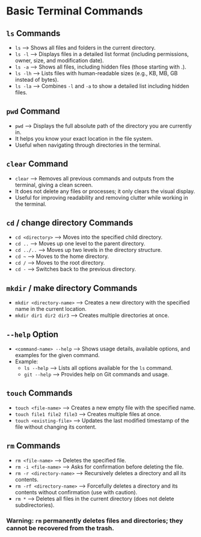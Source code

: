 # Basic Terminal Commands

## `ls` Commands

- `ls` --> Shows all files and folders in the current directory.
- `ls -l` --> Displays files in a detailed list format (including permissions, owner, size, and modification date).
- `ls -a` --> Shows all files, including hidden files (those starting with .).
- `ls -lh` --> Lists files with human-readable sizes (e.g., KB, MB, GB instead of bytes).
- `ls -la` --> Combines `-l` and `-a` to show a detailed list including hidden files.

## `pwd` Command

- `pwd` --> Displays the full absolute path of the directory you are currently in.
- It helps you know your exact location in the file system.
- Useful when navigating through directories in the terminal.

## `clear` Command

- `clear` --> Removes all previous commands and outputs from the terminal, giving a clean screen.
- It does not delete any files or processes; it only clears the visual display.
- Useful for improving readability and removing clutter while working in the terminal.

## `cd` / change directory Commands

- `cd <directory>` --> Moves into the specified child directory.
- `cd ..` --> Moves up one level to the parent directory.
- `cd ../..` --> Moves up two levels in the directory structure.
- `cd ~` --> Moves to the home directory.
- `cd /` --> Moves to the root directory.
- `cd -` --> Switches back to the previous directory.

## `mkdir` / make directory Commands

- `mkdir <directory-name>` --> Creates a new directory with the specified name in the current location.
- `mkdir dir1 dir2 dir3` --> Creates multiple directories at once.

## `--help` Option

- `<command-name> --help` --> Shows usage details, available options, and examples for the given command.
- Example:
  - `ls --help` --> Lists all options available for the `ls` command.
  - `git --help` --> Provides help on Git commands and usage.

## `touch` Commands

- `touch <file-name>` --> Creates a new empty file with the specified name.
- `touch file1 file2 file3` --> Creates multiple files at once.
- `touch <existing-file>` --> Updates the last modified timestamp of the file without changing its content.

## `rm` Commands

- `rm <file-name>` --> Deletes the specified file.
- `rm -i <file-name>` --> Asks for confirmation before deleting the file.
- `rm -r <directory-name>` --> Recursively deletes a directory and all its contents.
- `rm -rf <directory-name>` --> Forcefully deletes a directory and its contents without confirmation (use with caution).
- `rm *` --> Deletes all files in the current directory (does not delete subdirectories).

### Warning: `rm` permanently deletes files and directories; they cannot be recovered from the trash.
